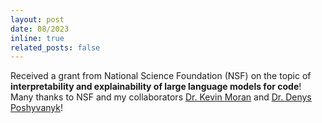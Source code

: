 ```yaml
---
layout: post
date: 08/2023
inline: true
related_posts: false
---
```


Received a grant from National Science Foundation (NSF) on the topic of **interpretability and explainability of large language models for code**! 
Many thanks to NSF and my collaborators <a href="https://www.kpmoran.com/">Dr. Kevin Moran</a> and <a href="https://www.cs.wm.edu/~denys/index.html">Dr. Denys Poshyvanyk</a>!